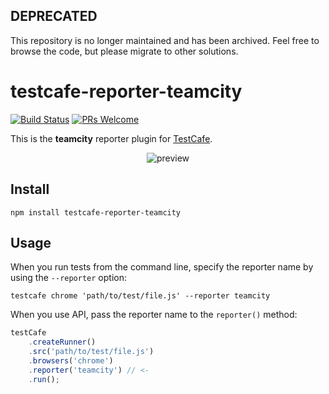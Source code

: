 ## DEPRECATED
This repository is no longer maintained and has been archived. Feel free to browse the code, but please migrate to other solutions.

# testcafe-reporter-teamcity
[![Build Status](https://travis-ci.org/Soluto/testcafe-reporter-teamcity.svg)](https://travis-ci.org/Soluto/testcafe-reporter-teamcity) 
[![PRs Welcome](https://img.shields.io/badge/PRs-welcome-brightgreen.svg?style=flat-square)](http://makeapullrequest.com)

This is the **teamcity** reporter plugin for [TestCafe](http://devexpress.github.io/testcafe).

<p align="center">
    <img src="http://i.imgur.com/7ozfb4Q.png" alt="preview" border="border:2px solid black;"/>
</p>

## Install

```
npm install testcafe-reporter-teamcity
```

## Usage

When you run tests from the command line, specify the reporter name by using the `--reporter` option:

```
testcafe chrome 'path/to/test/file.js' --reporter teamcity
```


When you use API, pass the reporter name to the `reporter()` method:

```js
testCafe
    .createRunner()
    .src('path/to/test/file.js')
    .browsers('chrome')
    .reporter('teamcity') // <-
    .run();
``` 
